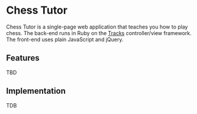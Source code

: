 # Chess Tutor

Chess Tutor is a single-page web application that teaches you how to play chess. The back-end runs in Ruby on the [Tracks](https://github.com/dextersealy/ruby-on-tracks) controller/view framework. The front-end uses plain JavaScript and jQuery.

## Features

TBD
## Implementation

TDB
